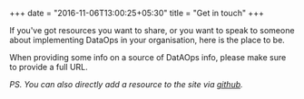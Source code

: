 +++
date = "2016-11-06T13:00:25+05:30"
title = "Get in touch"
+++

If you've got resources you want to share, or you want to speak to someone about implementing DataOps in your organisation, here is the place to be.

When providing some info on a source of DatAOps info, please make sure to provide a full URL.

*PS. You can also directly add a resource to the site via [github](https://github.com/stephlocke/dataops).*
